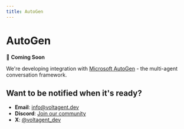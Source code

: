 ```yaml
---
title: AutoGen
---
```


# AutoGen

🚧 **Coming Soon**

We're developing integration with [Microsoft AutoGen](https://microsoft.github.io/autogen/) - the multi-agent conversation framework.

## Want to be notified when it's ready?

- **Email**: [info@voltagent.dev](mailto:info@voltagent.dev)
- **Discord**: [Join our community](https://s.voltagent.dev/discord)
- **X**: [@voltagent_dev](https://x.com/voltagent_dev)
